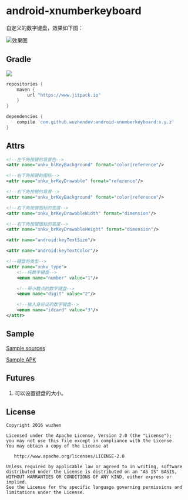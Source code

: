 # android\-xnumberkeyboard

自定义的数字键盘，效果如下图：

![效果图][1]

## Gradle

[![](https://www.jitpack.io/v/wuzhendev/android-xnumberkeyboard.svg)](https://www.jitpack.io/#wuzhendev/android-xnumberkeyboard)

``` groovy
repositories {
    maven {
        url "https://www.jitpack.io"
    }
}

dependencies {
    compile 'com.github.wuzhendev:android-xnumberkeyboard:x.y.z'
}
```
 
## Attrs

``` xml
<!--左下角按键的背景色-->
<attr name="xnkv_blKeyBackground" format="color|reference"/>

<!--右下角按键的图标-->
<attr name="xnkv_brKeyDrawable" format="reference"/>

<!--右下角按键的背景-->
<attr name="xnkv_brKeyBackground" format="color|reference"/>

<!--右下角按键图标的宽度-->
<attr name="xnkv_brKeyDrawableWidth" format="dimension"/>

<!--右下角按键图标的高度-->
<attr name="xnkv_brKeyDrawableHeight" format="dimension"/>

<attr name="android:keyTextSize"/>

<attr name="android:keyTextColor"/>

<!--键盘的类型-->
<attr name="xnkv_type">
    <!--纯数字键盘-->
    <enum name="number" value="1"/>

    <!--带小数点的数字键盘-->
    <enum name="digit" value="2"/>

    <!--输入身份证的数字键盘-->
    <enum name="idcard" value="3"/>
</attr>
```

## Sample

[Sample sources][2]

[Sample APK][3]

## Futures

1. 可以设置键盘的大小。

## License

```
Copyright 2016 wuzhen

Licensed under the Apache License, Version 2.0 (the "License");
you may not use this file except in compliance with the License.
You may obtain a copy of the License at

   http://www.apache.org/licenses/LICENSE-2.0

Unless required by applicable law or agreed to in writing, software
distributed under the License is distributed on an "AS IS" BASIS,
WITHOUT WARRANTIES OR CONDITIONS OF ANY KIND, either express or implied.
See the License for the specific language governing permissions and
limitations under the License.
```

[1]: https://raw.githubusercontent.com/wuzhendev/assets/master/xnumberkeyboardview/1.jpg
[2]: ./samples
[3]: https://raw.githubusercontent.com/wuzhendev/assets/master/xnumberkeyboardview/XNumberKeyboard_Demo_v2.0.0.apk
